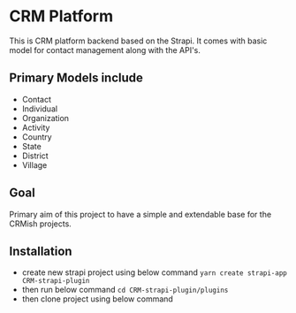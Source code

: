# CRM Platform

This is CRM platform backend based on the Strapi. It comes with basic model for contact management along with the API's.

## Primary Models include
* Contact
* Individual
* Organization
* Activity
* Country
* State
* District
* Village

## Goal
Primary aim of this project to have a simple and extendable base for the CRMish projects.

## Installation
* create new strapi project using below command
```yarn create strapi-app CRM-strapi-plugin```
* then run below command
```cd CRM-strapi-plugin/plugins```
* then clone project using below command
```git clone https://github.com/webaccess/crmplatform.git ."
